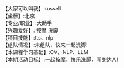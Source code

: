 【大家可以叫我】:russell  
【坐标】:北京  
【专业/职业】:大助手  
【兴趣爱好】: 按摩 洗脚  
【项目技能】:tts、nlp  
【组队情况】:未组队，快来一起洗脚!  
【本课程学习基础】:CV、NLP、LLM  
【本期活动目标】:一起按摩，快乐洗脚，闯关达人!  
